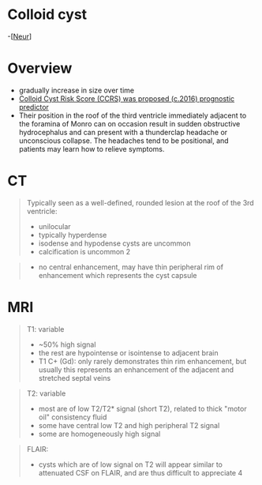 # Colloid cyst
-[[Neur]]

# Overview
- gradually increase in size over time
- [Colloid Cyst Risk Score (CCRS) was proposed (c.2016) prognostic predictor](https://radiopaedia.org/articles/missing?article%5Btitle%5D=colloid-cyst-risk-score-ccrs&lang=us)
- Their position in the roof of the third ventricle immediately adjacent to the foramina of Monro can on occasion result in sudden obstructive hydrocephalus and can present with a thunderclap headache or unconscious collapse. The headaches tend to be positional, and patients may learn how to relieve symptoms.
# CT
>Typically seen as a well-defined, rounded lesion at the roof of the 3rd ventricle:
> - unilocular
> - typically hyperdense
> - isodense and hypodense cysts are uncommon
> - calcification is uncommon 2

> - no central enhancement, may have thin peripheral rim of enhancement which represents the cyst capsule

# MRI
> T1: variable
> - ~50% high signal 
> - the rest are hypointense or isointense to adjacent brain
> - T1 C+ (Gd): only rarely demonstrates thin rim enhancement, but usually this represents an enhancement of the adjacent and stretched septal veins 

> T2: variable
> - most are of low T2/T2* signal (short T2), related to thick "motor oil" consistency fluid 
> - some have central low T2 and high peripheral T2 signal
> - some are homogeneously high signal

> FLAIR: 
> - cysts which are of low signal on T2 will appear similar to attenuated CSF on FLAIR, and are thus difficult to appreciate 4

[//begin]: # "Autogenerated link references for markdown compatibility"
[Neur]: tags/Neur.md "Neur"
[//end]: # "Autogenerated link references"